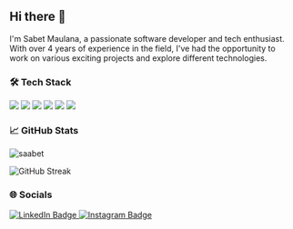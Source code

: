 ## Hi there 👋

I'm Sabet Maulana, a passionate software developer and tech enthusiast. With over 4 years of experience in the field, I've had the opportunity to work on various exciting projects and explore different technologies.

### 🛠️ Tech Stack

<p align="left">
  <img src="https://img.shields.io/badge/Code-JavaScript-informational?style=flat&logo=javascript&logoColor=white&color=F7DF1E" />
  <img src="https://img.shields.io/badge/Backend-Node.js-informational?style=flat&logo=node.js&logoColor=white&color=339933" />
  <img src="https://img.shields.io/badge/Framework-Hapi.js-informational?style=flat&logo=node.js&logoColor=white&color=0066cc" />
  <img src="https://img.shields.io/badge/Database-SQLite-informational?style=flat&logo=sqlite&logoColor=white&color=003B57" />
  <img src="https://img.shields.io/badge/VersionControl-Git-informational?style=flat&logo=git&logoColor=white&color=F05032" />
  <img src="https://img.shields.io/badge/OS-Windows-informational?style=flat&logo=windows&logoColor=white&color=0078D6" />
</p>

### 📈 GitHub Stats

<p align="left">
  <img src="https://github-readme-stats.vercel.app/api?username=saabet&show_icons=true&theme=tokyonight" alt="saabet" />
</p>

<p align="left">
  <img src="https://github-readme-streak-stats.herokuapp.com?user=saabet&theme=tokyonight" alt="GitHub Streak" />
</p>

### 🌐 Socials
<div id="badges">
  <a href="https://www.linkedin.com/in/sabet-maulana/" target="_blank">
    <img src="https://img.shields.io/badge/LinkedIn-blue?logo=linkedin&logoColor=white" alt="LinkedIn Badge"/>
  </a>
  <a href="https://www.instagram.com/saabet.m/" target="_blank">
    <img src="https://img.shields.io/badge/Instagram-E4405F?logo=instagram&logoColor=white" alt="Instagram Badge"/>
  </a>
</div>

<!--
**saabet/saabet** is a ✨ _special_ ✨ repository because its `README.md` (this file) appears on your GitHub profile.

Here are some ideas to get you started:

- 🔭 I’m currently working on ...
- 🌱 I’m currently learning ...
- 👯 I’m looking to collaborate on ...
- 🤔 I’m looking for help with ...
- 💬 Ask me about ...
- 📫 How to reach me: ...
- 😄 Pronouns: ...
- ⚡ Fun fact: ...
-->

